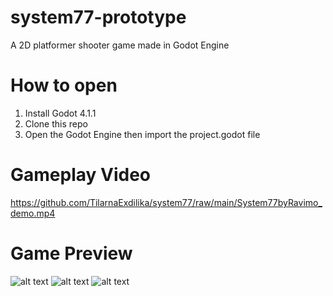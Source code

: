 # system77-prototype
A 2D platformer shooter game made in Godot Engine
# How to open
1. Install Godot 4.1.1
2. Clone this repo
3. Open the Godot Engine then import the project.godot file

# Gameplay Video
https://github.com/TilarnaExdilika/system77/raw/main/System77byRavimo_demo.mp4

# Game Preview
![alt text](https://img.itch.zone/aW1hZ2UvMjI2ODYxOC8xMzQ0NTA0Ni5wbmc=/794x1000/DcV3uQ.png)
![alt text](https://img.itch.zone/aW1hZ2UvMjI2ODYxOC8xMzQ0NTA0NC5wbmc=/794x1000/NLnEjq.png)
![alt text](https://img.itch.zone/aW1hZ2UvMjI2ODYxOC8xMzQ0NTA0NS5wbmc=/794x1000/CSeo0x.png)

